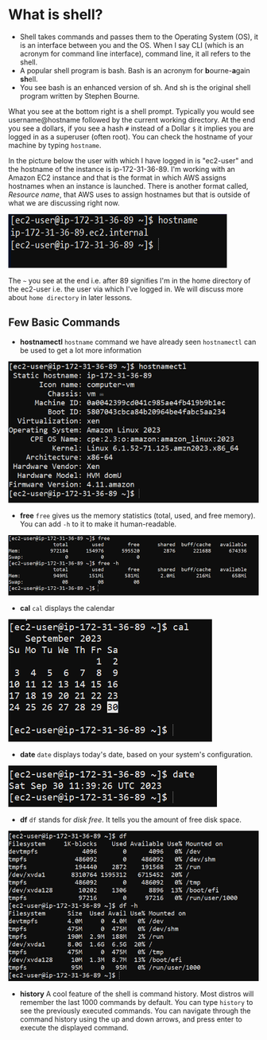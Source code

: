 # What is shell?

- Shell takes commands and passes them to the Operating System (OS), it is an interface between you and the OS. When I say CLI (which is an acronym for command line interface), command line, it all refers to the shell.
- A popular shell program is bash. Bash is an acronym for **b**ourne-**a**gain **sh**ell.
- You see bash is an enhanced version of sh. And sh is the original shell program written by Stephen Bourne.

What you see at the bottom right is a shell prompt. Typically you would see username@hostname followed by the current working directory. At the end you see a dollar`$`, if you see a hash `#` instead of a Dollar `$` it implies you are logged in as a superuser (often root).
You can check the hostname of your machine by typing `hostname`.

In the picture below the user with which I have logged in is "ec2-user" and the hostname of the instance is ip-172-31-36-89. I'm working with an Amazon EC2 instance and that is the format in which AWS assigns hostnames when an instance is launched. There is another format called, *Resource name*, that AWS uses to assign hostnames but that is outside of what we are discussing right now.

![Alt text](/images/hostname.png)

The `~` you see at the end i.e. after 89 signifies I'm in the home directory of the ec2-user i.e. the user via which I've logged in. We will discuss more about `home directory` in later lessons.


## Few Basic Commands

- **hostnamectl** 
 `hostname` command we have already seen `hostnamectl` can be used to get a lot more information

![Alt text](/images/hostnamectl.png)

- **free**
 `free` gives us the memory statistics (total, used, and free memory). You can add `-h` to it to make it human-readable.

![Alt text](/images/free.png)
 
 - **cal**
 `cal` displays the calendar

![Alt text](/images/cal.png)
 
- **date**
 `date` displays today's date, based on your system's configuration.

![Alt text](/images/date.png)
 
- **df**
 `df` stands for *disk free*. It tells you the amount of free disk space.

![Alt text](/images/df.png)

- **history**
 A cool feature of the shell is command history. Most distros will remember the last 1000 commands by default. You can type `history` to see the previously executed commands.
 You can navigate through the command history using the up and down arrows, and press enter to execute the displayed command.
